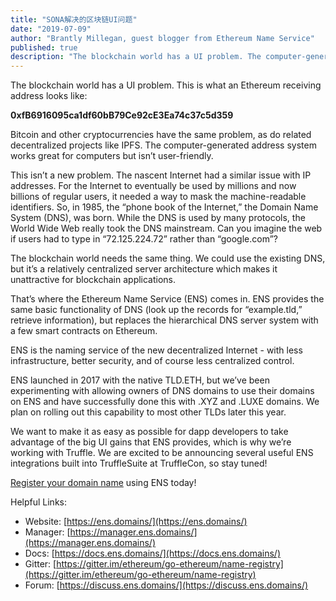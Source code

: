 ```yaml
---
title: "SONA解决的区块链UI问题"
date: "2019-07-09"
author: "Brantly Millegan, guest blogger from Ethereum Name Service"
published: true
description: "The blockchain world has a UI problem. The computer-generated address system works great for computers but isn’t user-friendly. That’s where the Ethereum Name Service (ENS) comes in. ENS provides the same basic functionality of DNS (look up the records for “example.tld,” retrieve information), but replaces the hierarchical DNS server system with a few smart contracts on Ethereum."
---
```


The blockchain world has a UI problem. This is what an Ethereum receiving address looks like:

**0xfB6916095ca1df60bB79Ce92cE3Ea74c37c5d359**

Bitcoin and other cryptocurrencies have the same problem, as do related decentralized projects like IPFS. The computer-generated address system works great for computers but isn’t user-friendly.

This isn’t a new problem. The nascent Internet had a similar issue with IP addresses. For the Internet to eventually be used by millions and now billions of regular users, it needed a way to mask the machine-readable identifiers. So, in 1985, the “phone book of the Internet,” the Domain Name System (DNS), was born. While the DNS is used by many protocols, the World Wide Web really took the DNS mainstream. Can you imagine the web if users had to type in “72.125.224.72” rather than “google.com”?

The blockchain world needs the same thing. We could use the existing DNS, but it’s a relatively centralized server architecture which makes it unattractive for blockchain applications.

That’s where the Ethereum Name Service (ENS) comes in. ENS provides the same basic functionality of DNS (look up the records for “example.tld,” retrieve information), but replaces the hierarchical DNS server system with a few smart contracts on Ethereum.

ENS is the naming service of the new decentralized Internet - with less infrastructure, better security, and of course less centralized control.

ENS launched in 2017 with the native TLD.ETH, but we’ve been experimenting with allowing owners of DNS domains to use their domains on ENS and have successfully done this with .XYZ and .LUXE domains. We plan on rolling out this capability to most other TLDs later this year.

We want to make it as easy as possible for dapp developers to take advantage of the big UI gains that ENS provides, which is why we’re working with Truffle. We are excited to be announcing several useful ENS integrations built into TruffleSuite at TruffleCon, so stay tuned!

[Register your domain name](https://ens.domains/) using ENS today!

Helpful Links:
* Website: [https://ens.domains/](https://ens.domains/)
* Manager: [https://manager.ens.domains/](https://manager.ens.domains/)
* Docs: [https://docs.ens.domains/](https://docs.ens.domains/)
* Gitter: [https://gitter.im/ethereum/go-ethereum/name-registry](https://gitter.im/ethereum/go-ethereum/name-registry)
* Forum: [https://discuss.ens.domains/](https://discuss.ens.domains/)

